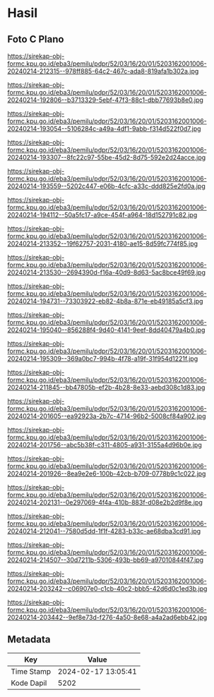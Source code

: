 # Hasil

## Foto C Plano

https://sirekap-obj-formc.kpu.go.id/eba3/pemilu/pdpr/52/03/16/20/01/5203162001006-20240214-212315--978ff885-64c2-467c-ada8-819afa1b302a.jpg

https://sirekap-obj-formc.kpu.go.id/eba3/pemilu/pdpr/52/03/16/20/01/5203162001006-20240214-192806--b3713329-5ebf-47f3-88c1-dbb77693b8e0.jpg

https://sirekap-obj-formc.kpu.go.id/eba3/pemilu/pdpr/52/03/16/20/01/5203162001006-20240214-193054--5106284c-a49a-4df1-9abb-f314d522f0d7.jpg

https://sirekap-obj-formc.kpu.go.id/eba3/pemilu/pdpr/52/03/16/20/01/5203162001006-20240214-193307--8fc22c97-55be-45d2-8d75-592e2d24acce.jpg

https://sirekap-obj-formc.kpu.go.id/eba3/pemilu/pdpr/52/03/16/20/01/5203162001006-20240214-193559--5202c447-e06b-4cfc-a33c-ddd825e2fd0a.jpg

https://sirekap-obj-formc.kpu.go.id/eba3/pemilu/pdpr/52/03/16/20/01/5203162001006-20240214-194112--50a5fc17-a9ce-454f-a964-18d152791c82.jpg

https://sirekap-obj-formc.kpu.go.id/eba3/pemilu/pdpr/52/03/16/20/01/5203162001006-20240214-213352--19f62757-2031-4180-ae15-8d59fc774f85.jpg

https://sirekap-obj-formc.kpu.go.id/eba3/pemilu/pdpr/52/03/16/20/01/5203162001006-20240214-213530--2694390d-f16a-40d9-8d63-5ac8bce49f69.jpg

https://sirekap-obj-formc.kpu.go.id/eba3/pemilu/pdpr/52/03/16/20/01/5203162001006-20240214-194731--73303922-eb82-4b8a-871e-eb49185a5cf3.jpg

https://sirekap-obj-formc.kpu.go.id/eba3/pemilu/pdpr/52/03/16/20/01/5203162001006-20240214-195040--856288f4-9d40-4141-9eef-8dd40479a4b0.jpg

https://sirekap-obj-formc.kpu.go.id/eba3/pemilu/pdpr/52/03/16/20/01/5203162001006-20240214-195309--369a0bc7-994b-4f78-a19f-31f954d1221f.jpg

https://sirekap-obj-formc.kpu.go.id/eba3/pemilu/pdpr/52/03/16/20/01/5203162001006-20240214-211845--bb47805b-ef2b-4b28-8e33-aebd308c1d83.jpg

https://sirekap-obj-formc.kpu.go.id/eba3/pemilu/pdpr/52/03/16/20/01/5203162001006-20240214-201605--ea92923a-2b7c-4714-96b2-5008cf84a902.jpg

https://sirekap-obj-formc.kpu.go.id/eba3/pemilu/pdpr/52/03/16/20/01/5203162001006-20240214-201756--abc5b38f-c311-4805-a931-3155a4d96b0e.jpg

https://sirekap-obj-formc.kpu.go.id/eba3/pemilu/pdpr/52/03/16/20/01/5203162001006-20240214-201926--8ea9e2e6-100b-42cb-b709-0778b9c1c022.jpg

https://sirekap-obj-formc.kpu.go.id/eba3/pemilu/pdpr/52/03/16/20/01/5203162001006-20240214-202131--0e297069-4f4a-410b-883f-d08e2b2d9f8e.jpg

https://sirekap-obj-formc.kpu.go.id/eba3/pemilu/pdpr/52/03/16/20/01/5203162001006-20240214-212041--7580d5dd-1f1f-4283-b33c-ae68dba3cd91.jpg

https://sirekap-obj-formc.kpu.go.id/eba3/pemilu/pdpr/52/03/16/20/01/5203162001006-20240214-214507--30d7211b-5306-493b-bb69-a97010844f47.jpg

https://sirekap-obj-formc.kpu.go.id/eba3/pemilu/pdpr/52/03/16/20/01/5203162001006-20240214-203242--c06907e0-c1cb-40c2-bbb5-42d6d0c1ed3b.jpg

https://sirekap-obj-formc.kpu.go.id/eba3/pemilu/pdpr/52/03/16/20/01/5203162001006-20240214-203442--9ef8e73d-f276-4a50-8e68-a4a2ad6ebb42.jpg


## Metadata

| Key        | Value               |
| ---------- | ------------------- |
| Time Stamp | 2024-02-17 13:05:41 |
| Kode Dapil | 5202                |



